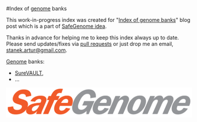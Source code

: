 #Index of [genome](https://en.wikipedia.org/wiki/Genome) banks

This work-in-progress index was created for "[Index of genome banks](http://scalaakka.blogspot.com/2016/05/index-of-genome-banks.html)" blog post which is a part of [SafeGenome idea](http://scalaakka.blogspot.com/search/label/SafeGenome).

Thanks in advance for helping me to keep this index always up to date. Please send updates/fixes via [pull requests](https://help.github.com/articles/using-pull-requests/) or just drop me an email, [stanek.artur@gmail.com](mailto:stanek.artur@gmail.com).

[Genome](https://en.wikipedia.org/wiki/Genome) banks:
- [SureVAULT](http://www.suregenomics.com/),
- ...

![SafeGenome logo](https://raw.githubusercontent.com/kermitas/SafeGenome/master/documentation/media/logo/SafeGenome.png)
